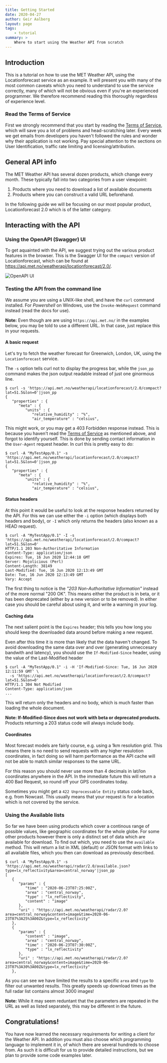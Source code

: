 ```yaml
---
title: Getting Started
date: 2020-04-27
author: Geir Aalberg
layout: page
tags:
    - tutorial
summary: >
    Where to start using the Weather API from scratch
---
```


## Introduction

This is a tutorial on how to use the MET Weather API, using the Locationforecast service as an example. It will present you with many of the most common caveats which you need to understand to use the service correctly, many of which will not be obvious even if you're an experienced programmer. We therefore recommend reading this thoroughly regardless of experience level.

### Read the Terms of Service

First we strongly recommend that you start by reading the [Terms of Service](./TermsOfService),
which will save you a lot of problems and head-scratching later. Every week we get emails
from developers you haven't followed the rules and wonder why their application is not working.
Pay special attention to the sections on User Identification, traffic rate limiting and licensing/attribution.

## General API info

The MET Weather API has several dozen products, which change every month. These typically fall
into two categories from a user viewpoint:

1. Products where you need to download a list of available documents
2. Products where you can construct a valid URL beforehand.

In the following guide we will be focusing on our most popular product, Locationforecast 2.0
which is of the latter category.

## Interacting with the API

### Using the OpenAPI (Swagger) UI

To get aquainted with the API, we suggest trying out the various product features in the browser. This is the Swagger UI for the `compact` version of Locationforecast, which can be found at <https://api.met.no/weatherapi/locationforecast/2.0/>.


![OpenAPI UI](./assets/swagger.png)


### Testing the API from the command line

We assume you are using a UNIX-like shell, and have the `curl` command installed.
For *Powershell* on Windows, use the `Invoke-WebRequest` command instead (read the
docs for use).

**Note:** Even though are are using `https://api.met.no/` in the examples below, you may be told to use a different URL. In that case, just replace this in your requests.

#### A basic request

Let's try to fetch the weather forecast for Greenwich, London, UK, using the `Locationforecast` service.

The `-s` option tells curl not to display the progress bar, while the `json_pp` command
makes the json output readable instead of just one ginormous line.

    $ curl -s 'https://api.met.no/weatherapi/locationforecast/2.0/compact?lat=51.5&lon=0'|json_pp
    {
       "properties" : {
          "meta" : {
             "units" : {
                "relative_humidity" : "%",
                "air_temperature" : "celsius",

This might work, or you may get a 403 Forbidden response instead. This is
because you haven't read the
[Terms of Service](./TermsOfService) as mentioned above, and forgot to identify
yourself. This is done by sending contact information in the `User-Agent`
request header. In curl this is pretty easy to do:

    $ curl -A "MyTestApp/0.1" -s 'https://api.met.no/weatherapi/locationforecast/2.0/compact?lat=51.5&lon=0'|json_pp
    {
       "properties" : {
          "meta" : {
             "units" : {
                "relative_humidity" : "%",
                "air_temperature" : "celsius",

#### Status headers

At this point it would be useful to look at the response headers returned by the API. For this we
can use either the `-i` option (which displays both headers and body), or `-I` which only returns
the headers (also known as a HEAD request).

    $ curl -A "MyTestApp/0.1" -I -s 'https://api.met.no/weatherapi/locationforecast/2.0/compact?lat=51.5&lon=0'
    HTTP/1.1 203 Non-Authoritative Information
    Content-Type: application/json
    Expires: Tue, 16 Jun 2020 12:44:18 GMT
    Server: Mojolicious (Perl)
    Content-Length: 38149
    Last-Modified: Tue, 16 Jun 2020 12:13:49 GMT
    Date: Tue, 16 Jun 2020 12:13:49 GMT
    Vary: Accept

The first thing to notice is the *"203 Non-Authoritative Information"* instead of the more normal "200 OK".
This means either the product is in beta, or it has been deprecated (either by a new version or to be removed).
In either case you should be careful about using it, and write a warning in your log.

#### Caching data

The next salient point is the `Expires` header; this tells you how long you should keep the downloaded
data around before making a new request.

Even after this time it is more than likely that the data haven't changed. To avoid downloading
the same data over and over (generating unneccesary bandwith and latency), you should use
the `If-Modified-Since` header, using the value of the Last-Modified header

    $ curl -A "MyTestApp/0.1" -i -H 'If-Modified-Since: Tue, 16 Jun 2020 12:11:59 GMT' \
      -s 'https://api.met.no/weatherapi/locationforecast/2.0/compact?lat=51.5&lon=0'
    HTTP/1.1 304 Not Modified
    Content-Type: application/json
    ...

This will return only the headers and no body, which is much faster than loading the whole document.

**Note: If-Modified-Since does not work with beta or deprecated products.** Products returning a 203 status code will always include body.


#### Coordinates

Most forecast models are fairly course, e.g. using a 1km resolution grid.
This means there is no need to send requests with any higher resulotion coordinates,
in fact doing so will harm performance as the API cache will not be able to match
similar responses to the same URL.

For this reason you should never use more than 4 decimals in lat/lon coordinates anywhere
in the API. In the immediate future this will return a 400 Bad Request, so round off your
GPS coordinates today.

Sometimes you might get a `422 Unprocessable Entity` status code back, e.g. from Nowcast. This usually means that your request is for a location which is not covered by the service.

### Using the Available lists

So far we have been using products which cover a continous range of possible values, like geographic coordinates for the whole globe. For some other products however there is only a distinct set of data which are available for download. To find out which, you need to use the `available`  method. This will return a list in XML (default) or JSON format with links to all available files, which you then can download as previously described.

```
$ curl -A "MyTestApp/0.1" -s 'https://api.met.no/weatherapi/radar/2.0/available.json?type=lx_reflectivity&area=central_norway'|json_pp
[
   {
      "params" : {
         "time" : "2020-06-23T07:25:00Z",
         "area" : "central_norway",
         "type" : "lx_reflectivity",
         "content" : "image"
      },
      "uri" : "https://api.met.no/weatherapi/radar/2.0?area=central_norway&content=image&time=2020-06-23T07%3A25%3A00Z&type=lx_reflectivity"
   },
   {
      "params" : {
         "content" : "image",
         "area" : "central_norway",
         "time" : "2020-06-23T07:30:00Z",
         "type" : "lx_reflectivity"
      },
      "uri" : "https://api.met.no/weatherapi/radar/2.0?area=central_norway&content=image&time=2020-06-23T07%3A30%3A00Z&type=lx_reflectivity"
   },
```

As you can see we have limited the results to a specific `area` and `type` to filter out unwanted results. This greatly speeds up download times as the full radar list contains almost 3000 images!

**Note:** While it may seem reduntant that the parameters are repeated in the URL as well as listed separately, this may be different in the future.

## Congratulations!

You have now learned the necessary requirements for writing a client for the Weather API. In addition you must also choose which programming language to implement it in, of which there are several hundreds to choose from. As such it is difficult for us to provide detailed instructions, but we plan to provide some code examples later.